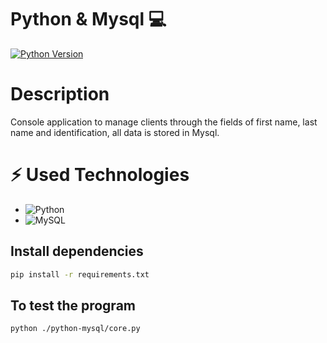 # Python & Mysql :computer:

[![Python Version](https://img.shields.io/badge/python-3.8-brightgreen.svg)](https://python.org)

# Description
Console application to manage clients through the fields of first name, last name and identification, all data is stored in Mysql.

# ⚡ Used Technologies
- ![Python](https://img.shields.io/badge/-Python-black?style=flat-square&logo=python)
- ![MySQL](https://img.shields.io/badge/-MySQL-black?style=flat-square&logo=mysql)

## Install dependencies

```bash
pip install -r requirements.txt
```

## To test the program

```bash
python ./python-mysql/core.py
